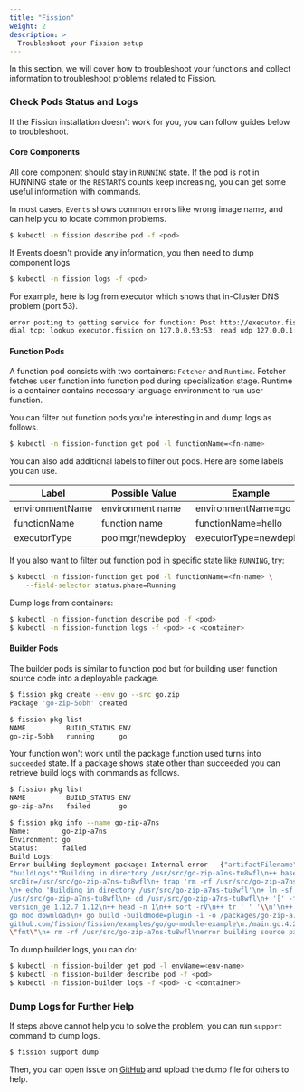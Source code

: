 ```yaml
---
title: "Fission"
weight: 2
description: >
  Troubleshoot your Fission setup 
---
```


In this section, we will cover how to troubleshoot your functions and collect information to troubleshoot problems related to Fission.

### Check Pods Status and Logs

If the Fission installation doesn't work for you, you can follow guides below to troubleshoot.

#### Core Components

All core component should stay in `RUNNING` state.
If the pod is not in RUNNING state or the `RESTARTS` counts keep increasing, you can get some useful information with commands.

In most cases, `Events` shows common errors like wrong image name, and can help you to locate common problems.

```bash
$ kubectl -n fission describe pod -f <pod>
```

If Events doesn't provide any information, you then need to dump component logs

```bash
$ kubectl -n fission logs -f <pod>
```

For example, here is log from executor which shows that in-Cluster DNS problem (port 53).

```bash
error posting to getting service for function: Post http://executor.fission/v2/getServiceForFunction:
dial tcp: lookup executor.fission on 127.0.0.53:53: read udp 127.0.0.1:59676->127.0.0.53:53: read: connection refused
```

#### Function Pods

A function pod consists with two containers: `Fetcher` and `Runtime`.
Fetcher fetches user function into function pod during specialization stage.
Runtime is a container contains necessary language environment to run user function.

You can filter out function pods you're interesting in and dump logs as follows.

```bash
$ kubectl -n fission-function get pod -l functionName=<fn-name>
```

You can also add additional labels to filter out pods.
Here are some labels you can use.

| Label           | Possible Value    | Example                |
|-----------------|-------------------|------------------------|
| environmentName | environment name  | environmentName=go     |
| functionName    | function name     | functionName=hello     |
| executorType    | poolmgr/newdeploy | executorType=newdeploy |

If you also want to filter out function pod in specific state like `RUNNING`, try:

```bash
$ kubectl -n fission-function get pod -l functionName=<fn-name> \
    --field-selector status.phase=Running
```

Dump logs from containers:

```bash
$ kubectl -n fission-function describe pod -f <pod>
$ kubectl -n fission-function logs -f <pod> -c <container>
```

#### Builder Pods

The builder pods is similar to function pod but for building user function source code into a deployable package.

```bash
$ fission pkg create --env go --src go.zip
Package 'go-zip-5obh' created

$ fission pkg list
NAME          BUILD_STATUS ENV
go-zip-5obh   running      go
```

Your function won't work until the package function used turns into `succeeded` state.
If a package shows state other than succeeded you can retrieve build logs with commands as follows. 

```bash
$ fission pkg list
NAME          BUILD_STATUS ENV
go-zip-a7ns   failed       go

$ fission pkg info --name go-zip-a7ns
Name:        go-zip-a7ns
Environment: go
Status:      failed
Build Logs:
Error building deployment package: Internal error - {"artifactFilename":"go-zip-a7ns-tu8wfl-bkkmcd",
"buildLogs":"Building in directory /usr/src/go-zip-a7ns-tu8wfl\n++ basename /packages/go-zip-a7ns-tu8wfl\n+ 
srcDir=/usr/src/go-zip-a7ns-tu8wfl\n+ trap 'rm -rf /usr/src/go-zip-a7ns-tu8wfl' EXIT\n+ '[' -d /packages/go-zip-a7ns-tu8wfl ']'
\n+ echo 'Building in directory /usr/src/go-zip-a7ns-tu8wfl'\n+ ln -sf /packages/go-zip-a7ns-tu8wfl 
/usr/src/go-zip-a7ns-tu8wfl\n+ cd /usr/src/go-zip-a7ns-tu8wfl\n+ '[' -f go.mod ']'\n+ '[' '!' -z 1.12.7 ']'\n+ 
version_ge 1.12.7 1.12\n++ head -n 1\n++ sort -rV\n++ tr ' ' '\\n'\n++ echo 1.12.7 1.12\n+ test 1.12.7 == 1.12.7\n+ 
go mod download\n+ go build -buildmode=plugin -i -o /packages/go-zip-a7ns-tu8wfl-bkkmcd .\n# 
github.com/fission/fission/examples/go/go-module-example\n./main.go:4:2: imported and not used: 
\"fmt\"\n+ rm -rf /usr/src/go-zip-a7ns-tu8wfl\nerror building source package: error waiting for cmd \"build\": exit status 2\n"}
```

To dump builder logs, you can do:

```bash
$ kubectl -n fission-builder get pod -l envName=<env-name>
$ kubectl -n fission-builder describe pod -f <pod>
$ kubectl -n fission-builder logs -f <pod> -c <container>
```

### Dump Logs for Further Help

If steps above cannot help you to solve the problem, you can run `support` command to dump logs.

```bash
$ fission support dump
```

Then, you can open issue on [GitHub](https://github.com/fission/fission/issues) and upload the dump file for others to help.
